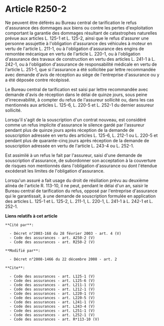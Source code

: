 # Article R250-2

Ne peuvent être déférés au Bureau central de tarification le refus d'assurance des dommages aux biens ou contre les pertes
d'exploitation comportant la garantie des dommages résultant de catastrophes naturelles prévue aux articles L. 125-1 et L.
125-2, ainsi que le refus d'assurer une personne assujettie à l'obligation d'assurance des véhicules à moteur en vertu de
l'article L. 211-1, ou à l'obligation d'assurance des engins de remontée mécanique en vertu de l'article L. 220-1, ou à
l'obligation d'assurance des travaux de construction en vertu des articles L. 241-1 à L. 242-1, ou à l'obligation d'assurance
de responsabilité médicale en vertu de l'article L. 251-1, que si l'assurance a été sollicitée par lettre recommandée avec
demande d'avis de réception au siège de l'entreprise d'assurance ou y a été déposée contre récépissé. 

Le Bureau central de tarification est saisi par lettre recommandée avec demande d'avis de réception dans le délai de quinze
jours, sous peine d'irrecevabilité, à compter du refus de l'assureur sollicité ou, dans les cas mentionnés aux articles L.
125-6, L. 220-5 et L. 252-1 du dernier assureur sollicité. 

Lorsqu'il s'agit de la souscription d'un contrat nouveau, est considéré comme un refus implicite d'assurance le silence gardé
par l'assureur pendant plus de quinze jours après réception de la demande de souscription adressée en vertu des articles L.
125-6, L. 212-1 ou L. 220-5 et pendant plus de quarante-cinq jours après réception de la demande de souscription adressée en
vertu de l'article L. 243-4 ou L. 252-1. 

Est assimilé à un refus le fait par l'assureur, saisi d'une demande de souscription d'assurance, de subordonner son
acceptation à la couverture de risques non mentionnés dans l'obligation d'assurance ou dont l'étendue excéderait les limites
de l'obligation d'assurance. 

Lorsqu'un assuré a fait usage du droit de résiliation prévu au deuxième alinéa de l'article R. 113-10, il ne peut, pendant le
délai d'un an, saisir le Bureau central de tarification du refus, opposé par l'entreprise d'assurance qui le garantissait, à
une demande de souscription formulée en application des articles L. 125-1 et L. 125-2, L. 211-1, L. 220-1, L. 241-1 à L.
242-1 et L. 252-1.

**Liens relatifs à cet article**

	**Cité par**:

	  - Décret n°2003-168 du 28 février 2003 - art. 4 (V)
	  - Code des assurances - art. A250-2 (V)
	  - Code des assurances - art. R250-2 (V)

	**Modifié par**:

	  - Décret n°2008-1466 du 22 décembre 2008 - art. 2

	**Cite**:

	  - Code des assurances - art. L125-1 (V)
	  - Code des assurances - art. L125-6 (V)
	  - Code des assurances - art. L211-1 (V)
	  - Code des assurances - art. L212-1 (V)
	  - Code des assurances - art. L220-1 (V)
	  - Code des assurances - art. L220-5 (V)
	  - Code des assurances - art. L241-1 (V)
	  - Code des assurances - art. L243-4 (V)
	  - Code des assurances - art. L251-1 (V)
	  - Code des assurances - art. L252-1 (V)
	  - Code des assurances - art. R*113-10 (V)
